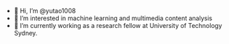 - 👋 Hi, I’m @yutao1008
- 👀 I’m interested in machine learning and multimedia content analysis
- 🌱 I’m currently working as a research fellow at University of Technology Sydney.

<!---
yutao1008/yutao1008 is a ✨ special ✨ repository because its `README.md` (this file) appears on your GitHub profile.
You can click the Preview link to take a look at your changes.
--->
